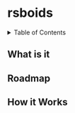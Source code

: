 # rsboids

<!-- TABLE OF CONTENTS -->
<details>
  <summary>Table of Contents</summary>
  <ol>
    <li>
      <a href="#about-the-project">About The Project</a>
      <ul>
        <li><a href="#built-with">Built With</a></li>
      </ul>
    </li>
    <li>
      <a href="#getting-started">Getting Started</a>
      <ul>
        <li><a href="#prerequisites">Prerequisites</a></li>
        <li><a href="#installation">Installation</a></li>
      </ul>
    </li>
    <li><a href="#What is it">About this Project</a></li>
    <li><a href="#roadmap">Roadmap</a></li>
    <li><a href="#How it Works">How it Works</a></li>
  </ol>
</details>

## What is it
## Roadmap
## How it Works
